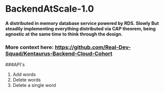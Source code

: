 # BackendAtScale-1.0

#### A distributed in memory database service powered by RDS. Slowly But steadily implementing everything distributed via CAP theorem, being agnostic at the same time to think through the design.

### More context here: https://github.com/Real-Dev-Squad/Kentaurus-Backend-Cloud-Cohort

###API's
1. Add words
2. Delete words
3. Delete a single word


